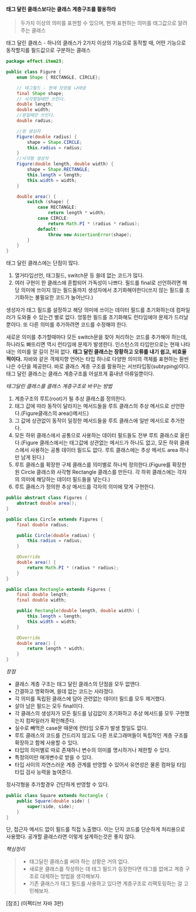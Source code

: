 #### 태그 달린 클래스보다는 클래스 계층구조를 활용하라

> 두가지 이상의 의미를 표현할 수 있으며,
> 현재 표현하는 의미를 태그값으로 알려주는 클래스

태그 달린 클래스 - 하나의 클래스가 2가지 이상의 기능으로 동작할 때, 어떤 기능으로 동작할지를 필드값으로 구분하는 클래스

```java
package effect.item23;

public class Figure {
    enum Shape { RECTANGLE, CIRCLE};

    // 태그필드 - 현재 모양을 나태냄
    final Shape shape;
    // 사각형일때만 쓰인다.
    double length;
    double width;
    //원일때만 쓰인다.
    double radius;

    //원 생성자
    Figure(double radius) {
        shape = Shape.CIRCLE;
        this.radius = radius;
    }
    //사각형 생성자
    Figure(double length, double width) {
        shape = Shape.RECTANGLE;
        this.length = length;
        this.width = width;
    }

    double area() {
        switch (shape) {
            case RECTANGLE:
                return length * width;
            case CIRCLE:
                return Math.PI * (radius * radius);
            default:
                throw new AssertionError(shape);
        }
    }
}
```
태그 달린 클래스에는 단점이 많다.
1. 열거타입선언, 태그필드, switch문 등 쓸데 없는 코드가 많다.
2. 여러 구현이 한 클래스에 혼합되어 가독성이 나쁘다.
필드를 final로 선언하려면 해당 의미에 쓰이지 않는 필드들까지 생성자에서 초기화해야한다(쓰지 않는 필드를 초기화하는 불필요한 코드가 늘어난다.)

생성자가 태그 필드를 설정하고 해당 의미에 쓰이는 데이터 필드를 초기화하는데 컴파일러가 도와줄 수 있는건 별로 없다. 엉뚱한 필드를 초기화해도 런타임에야 문제가 드러날뿐이다. 또 다른 의미를 추가하려면 코드를 수정해야 한다.

새로운 의미를 추가할때마다 모든 switch문을 찾아 처리하는 코드를 추가해야 하는데, 하나라도 빠뜨리면 역시 런타임에 문제가 발생한다.
인스턴스의 타입만으로는 현재 나타내는 의미를 알 길이 전혀 없다.
**태그 달린 클래스는 장황하고 오류를 내기 쉽고, 비효율적이다.**
자바와 같은 객체지향 언어는 타입 하나로 다양한 의미의 객체를 표현하는 훤씬 나은 수단을 제공한다.
바로 클래스 계층 구조를 활용하는 서브타입핑(subtyping)이다.
태그 달린 클래스는 클래스 계층구조를 어설프게 흉내낸 아류일뿐이다.

_태그달린 클래스를 클래스 계층구조로 바꾸는 방법_
1. 계층구조의 루트(root)가 될 추상 클래스를 정의한다.
2. 태그 값에 따라 동작이 달라지는 메서드들을 루트 클래스의 추상 메서드로 선언한다.(Figure클래스의 area()메서드)
3. 그 값에 상관없이 동작이 일정한 메서드들을 루트 클래스에 일반 메서드로 추가한다.
4. 모든 하위 클래스에서 공통으로 사용하는 데이터 필드들도 전부 루트 클래스로 올린다.(Figure 클래스에서는 태그값에 상관없는 메서드가 하나도 없고, 모든 하위 클래스에서 사용하는 공통 데이터 필드도 없다. 루트 클래스에는 추상 메서드 area 하나만 남게 된다.)
5. 루트 클래스를 확장한 구체 클래스를 의미별로 하나씩 정의한다.(Figure를 확장한 원 Circle 클래스와 사각형 Rectangle 클래스를 만든다. 각 하위 클래스에는 각자의 의미에 해당하는 데이터 필드들을 넣는다.)
6. 루트 클래스가 정의한 추상 메서드를 각자의 의미에 맞게 구현한다.

```java
public abstract class Figures {
    abstract double area();
}

public class Circle extends Figures {
    final double radius;

    public Circle(double radius) {
        this.radius = radius;
    }

    @Override
    double area() {
        return Math.PI * (radius * radius);
    }
}

public class Rectangle extends Figures {
    final double length;
    final double width;

    public Rectangle(double length, double width) {
        this.length = length;
        this.width = width;
    }

    @Override
    double area() {
        return length * width;
    }
}
```
_장점_

- 클래스 계층 구조는 태그 달린 클래스의 단점을 모두 없앤다.
- 간결하고 명확하며, 쓸데 없는 코드는 사라졌다.
- 각 의미를 독립된 클래스에 담아 관련없는 데이터 필드를 모두 제거했다.
- 살아 남은 필드는 모두 final이다.
- 각 클래스의 생성자가 모든 필드를 남김없이 초기화하고 추상 메서드를 모두 구현했는지 컴파일러가 확인해준다.
- 실수로 빼먹은 case문 때문에 런타임 오류가 발생 할일도 없다.
- 루트 클래스의 코드를 건드리지 않고도 다른 프로그래머들이 독립적인 계층 구조를 확장하고 함께 사용할 수 있다.
- 타입의 의미별로 따로 존재하니 변수의 의미를 명시하거나 제한할 수 있다.
- 특정의미만 매개변수로 받을 수 있다.
- 타입 사이의 자연스러운 계층 관계를 반영할 수 있어서 유연성은 물론 컴파일 타임 타입 검사 능력을 높여준다.

정사각형을 추가할경우 간단하게 반영할 수 있다.
```java
public class Square extends Rectangle {
    public Square(double side) {
        super(side, side);
    }
}
```
단, 접근자 메서드 없이 필드를 직접 노출했다. 이는 단지 코드를 단순하게 처리용으로 사용했다. 공개할 클래스라면 이렇게 설계하는것은 좋지 않다.

_핵심정리_

>  - 태그달린 클래스를 써야 하는 상황은 거의 없다.
> - 새로운 클래스를 작성하는 데 태그 필드가 등장한다면 태그를 없애고 계층 구조로 대체하는 방법을 생각해보자.
> - 기존 클래스가 태그 필드를 사용하고 있다면 계층구조로 리팩토링하는 걸 고민해보자.

[참조] (이펙티브 자바 3판)
